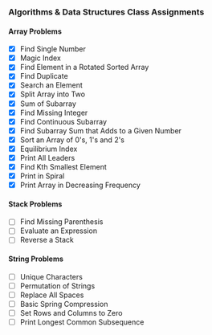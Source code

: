 ### Algorithms & Data Structures Class Assignments

#### Array Problems

- [x] Find Single Number
- [x] Magic Index
- [x] Find Element in a Rotated Sorted Array
- [x] Find Duplicate
- [x] Search an Element
- [x] Split Array into Two
- [x] Sum of Subarray
- [x] Find Missing Integer
- [x] Find Continuous Subarray
- [x] Find Subarray Sum that Adds to a Given Number
- [x] Sort an Array of 0's, 1's and 2's
- [x] Equilibrium Index
- [x] Print All Leaders
- [x] Find Kth Smallest Element
- [x] Print in Spiral
- [x] Print Array in Decreasing Frequency

#### Stack Problems

- [ ] Find Missing Parenthesis
- [ ] Evaluate an Expression
- [ ] Reverse a Stack

#### String Problems

- [ ] Unique Characters
- [ ] Permutation of Strings
- [ ] Replace All Spaces
- [ ] Basic Spring Compression
- [ ] Set Rows and Columns to Zero
- [ ] Print Longest Common Subsequence
